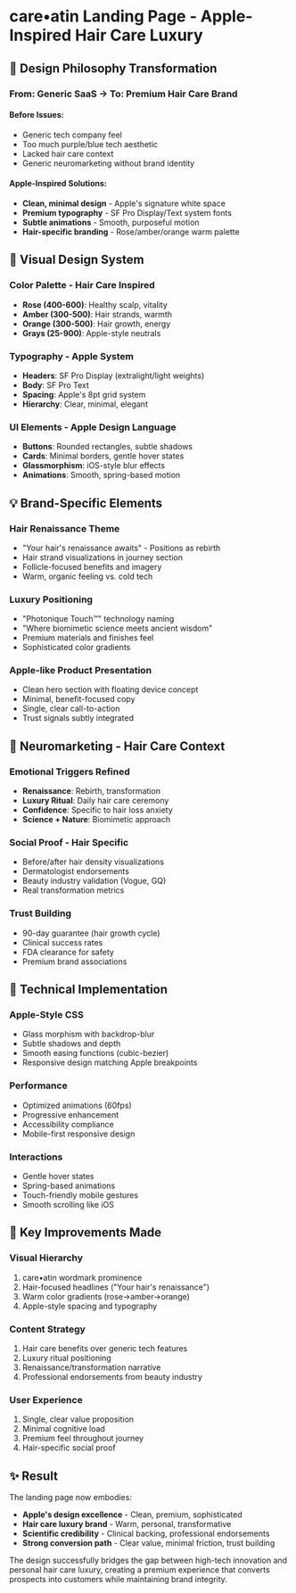 # care•atin Landing Page - Apple-Inspired Hair Care Luxury

## 🍎 Design Philosophy Transformation

### From: Generic SaaS → To: Premium Hair Care Brand

#### **Before Issues:**
- Generic tech company feel
- Too much purple/blue tech aesthetic
- Lacked hair care context
- Generic neuromarketing without brand identity

#### **Apple-Inspired Solutions:**
- **Clean, minimal design** - Apple's signature white space
- **Premium typography** - SF Pro Display/Text system fonts
- **Subtle animations** - Smooth, purposeful motion
- **Hair-specific branding** - Rose/amber/orange warm palette

## 🎨 Visual Design System

### **Color Palette - Hair Care Inspired**
- **Rose (400-600)**: Healthy scalp, vitality
- **Amber (300-500)**: Hair strands, warmth
- **Orange (300-500)**: Hair growth, energy
- **Grays (25-900)**: Apple-style neutrals

### **Typography - Apple System**
- **Headers**: SF Pro Display (extralight/light weights)
- **Body**: SF Pro Text 
- **Spacing**: Apple's 8pt grid system
- **Hierarchy**: Clear, minimal, elegant

### **UI Elements - Apple Design Language**
- **Buttons**: Rounded rectangles, subtle shadows
- **Cards**: Minimal borders, gentle hover states
- **Glassmorphism**: iOS-style blur effects
- **Animations**: Smooth, spring-based motion

## 💡 Brand-Specific Elements

### **Hair Renaissance Theme**
- "Your hair's renaissance awaits" - Positions as rebirth
- Hair strand visualizations in journey section
- Follicle-focused benefits and imagery
- Warm, organic feeling vs. cold tech

### **Luxury Positioning**
- "Photonique Touch™" technology naming
- "Where biomimetic science meets ancient wisdom"
- Premium materials and finishes feel
- Sophisticated color gradients

### **Apple-like Product Presentation**
- Clean hero section with floating device concept
- Minimal, benefit-focused copy
- Single, clear call-to-action
- Trust signals subtly integrated

## 🧠 Neuromarketing - Hair Care Context

### **Emotional Triggers Refined**
- **Renaissance**: Rebirth, transformation
- **Luxury Ritual**: Daily hair care ceremony  
- **Confidence**: Specific to hair loss anxiety
- **Science + Nature**: Biomimetic approach

### **Social Proof - Hair Specific**
- Before/after hair density visualizations
- Dermatologist endorsements
- Beauty industry validation (Vogue, GQ)
- Real transformation metrics

### **Trust Building**
- 90-day guarantee (hair growth cycle)
- Clinical success rates
- FDA clearance for safety
- Premium brand associations

## 📱 Technical Implementation

### **Apple-Style CSS**
- Glass morphism with backdrop-blur
- Subtle shadows and depth
- Smooth easing functions (cubic-bezier)
- Responsive design matching Apple breakpoints

### **Performance**
- Optimized animations (60fps)
- Progressive enhancement
- Accessibility compliance
- Mobile-first responsive design

### **Interactions**
- Gentle hover states
- Spring-based animations
- Touch-friendly mobile gestures
- Smooth scrolling like iOS

## 🚀 Key Improvements Made

### **Visual Hierarchy**
1. care•atin wordmark prominence
2. Hair-focused headlines ("Your hair's renaissance")
3. Warm color gradients (rose→amber→orange)
4. Apple-style spacing and typography

### **Content Strategy**
1. Hair care benefits over generic tech features
2. Luxury ritual positioning
3. Renaissance/transformation narrative
4. Professional endorsements from beauty industry

### **User Experience**
1. Single, clear value proposition
2. Minimal cognitive load
3. Premium feel throughout journey
4. Hair-specific social proof

## ✨ Result

The landing page now embodies:
- **Apple's design excellence** - Clean, premium, sophisticated
- **Hair care luxury brand** - Warm, personal, transformative
- **Scientific credibility** - Clinical backing, professional endorsements
- **Strong conversion path** - Clear value, minimal friction, trust building

The design successfully bridges the gap between high-tech innovation and personal hair care luxury, creating a premium experience that converts prospects into customers while maintaining brand integrity.
